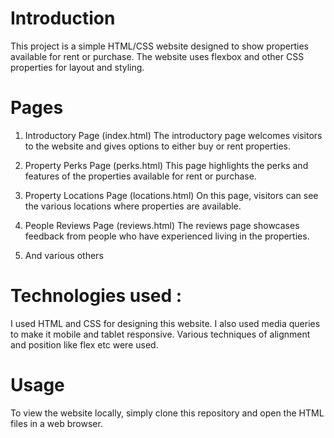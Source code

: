 # Introduction
This project is a simple HTML/CSS website designed to show  properties available for rent or purchase. The website uses flexbox and other CSS properties for layout and styling.

# Pages
1. Introductory Page (index.html)
The introductory page welcomes visitors to the website and gives options to either buy or rent properties.

2. Property Perks Page (perks.html)
This page highlights the perks and features of the properties available for rent or purchase. 

3. Property Locations Page (locations.html)
On this page, visitors can see the various locations where properties are available. 

4. People Reviews Page (reviews.html)
The reviews page showcases feedback from people who have experienced living in the properties.

6. And various others

# Technologies used :
I used HTML and CSS for designing this website. I also used media queries to make it mobile and tablet responsive. Various techniques of alignment and position like flex etc were used.
# Usage
To view the website locally, simply clone this repository and open the HTML files in a web browser.






